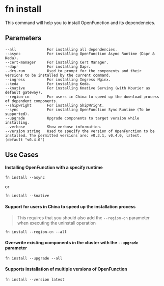 # fn install

This command will help you to install OpenFunction and its dependencies.

## Parameters

```shell
--all              For installing all dependencies.
--async            For installing OpenFunction Async Runtime (Dapr & Keda).
--cert-manager     For installing Cert Manager.
--dapr             For installing Dapr.
--dry-run          Used to prompt for the components and their versions to be installed by the current command.
--ingress          For installing Ingress Nginx.
--keda             For installing Keda.
--knative          For installing Knative Serving (with Kourier as default gateway).
--region-cn        For users in China to speed up the download process of dependent components.
--shipwright       For installing ShipWright.
--sync             For installing OpenFunction Sync Runtime (To be supported).
--upgrade          Upgrade components to target version while installing.
--verbose          Show verbose information.
--version string   Used to specify the version of OpenFunction to be installed. The permitted versions are: v0.3.1, v0.4.0, latest. (default "v0.4.0")
```

## Use Cases

#### Installing OpenFunction with a specify runtime

```shell
fn install --async
```

or

```shell
fn install --knative
```

#### Support for users in China to speed up the installation process

> This requires that you should also add the `--region-cn` parameter when executing the uninstall operation

```shell
fn install --region-cn --all
```

#### Overwrite existing components in the cluster with the `--upgrade` parameter

```shell
fn install --upgrade --all
```

#### Supports installation of multiple versions of OpenFunction

```shell
fn install --version latest
```

